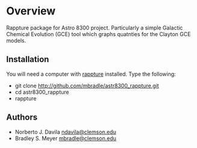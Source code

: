 Overview
========

Rappture package for Astro 8300 project. Particularly a simple Galactic Chemical Evolution (GCE) tool which graphs quatnties for the Clayton GCE models.

Installation
------------

You will need a computer with [rappture](https://nanohub.org/infrastructure/rappture/) installed.  Type the following:

* git clone http://github.com/mbradle/astr8300_rappture.git
* cd astr8300_rappture
* rappture

Authors
-------

- Norberto J. Davila <ndavila@clemson.edu>
- Bradley S. Meyer <mbradle@clemson.edu>
